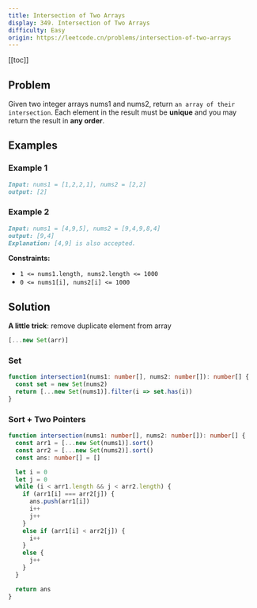```yaml
---
title: Intersection of Two Arrays
display: 349. Intersection of Two Arrays
difficulty: Easy
origin: https://leetcode.cn/problems/intersection-of-two-arrays
---
```


[[toc]]

## Problem

Given two integer arrays nums1 and nums2, return `an array of their intersection`. Each element in the result must be **unique** and you may return the result in **any order**.

## Examples

### Example 1

```md
Input: nums1 = [1,2,2,1], nums2 = [2,2]
output: [2]
```

### Example 2

```md
Input: nums1 = [4,9,5], nums2 = [9,4,9,8,4]
output: [9,4]
Explanation: [4,9] is also accepted.
```

**Constraints:**

- `1 <= nums1.length, nums2.length <= 1000`
- `0 <= nums1[i], nums2[i] <= 1000`

## Solution

**A little trick**: remove duplicate element from array

```ts
[...new Set(arr)]
```

### Set

```ts
function intersection1(nums1: number[], nums2: number[]): number[] {
  const set = new Set(nums2)
  return [...new Set(nums1)].filter(i => set.has(i))
}
```

### Sort + Two Pointers

```ts
function intersection(nums1: number[], nums2: number[]): number[] {
  const arr1 = [...new Set(nums1)].sort()
  const arr2 = [...new Set(nums2)].sort()
  const ans: number[] = []

  let i = 0
  let j = 0
  while (i < arr1.length && j < arr2.length) {
    if (arr1[i] === arr2[j]) {
      ans.push(arr1[i])
      i++
      j++
    }
    else if (arr1[i] < arr2[j]) {
      i++
    }
    else {
      j++
    }
  }

  return ans
}
```

